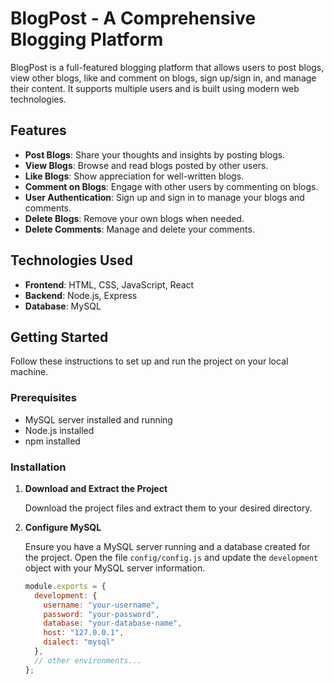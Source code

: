 # BlogPost - A Comprehensive Blogging Platform

BlogPost is a full-featured blogging platform that allows users to post blogs, view other blogs, like and comment on blogs, sign up/sign in, and manage their content. It supports multiple users and is built using modern web technologies.

## Features

- **Post Blogs**: Share your thoughts and insights by posting blogs.
- **View Blogs**: Browse and read blogs posted by other users.
- **Like Blogs**: Show appreciation for well-written blogs.
- **Comment on Blogs**: Engage with other users by commenting on blogs.
- **User Authentication**: Sign up and sign in to manage your blogs and comments.
- **Delete Blogs**: Remove your own blogs when needed.
- **Delete Comments**: Manage and delete your comments.

## Technologies Used

- **Frontend**: HTML, CSS, JavaScript, React
- **Backend**: Node.js, Express
- **Database**: MySQL

## Getting Started

Follow these instructions to set up and run the project on your local machine.

### Prerequisites

- MySQL server installed and running
- Node.js installed
- npm installed

### Installation

1. **Download and Extract the Project**
   
   Download the project files and extract them to your desired directory.

2. **Configure MySQL**
   
   Ensure you have a MySQL server running and a database created for the project. Open the file `config/config.js` and update the `development` object with your MySQL server information.

   ```javascript
   module.exports = {
     development: {
       username: "your-username",
       password: "your-password",
       database: "your-database-name",
       host: "127.0.0.1",
       dialect: "mysql"
     },
     // other environments...
   };

